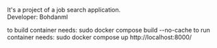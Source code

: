 It's a project of a job search application.  
Developer: Bohdanml



to build container needs: sudo docker compose build --no-cache
to run container needs: sudo docker compose up
http://localhost:8000/